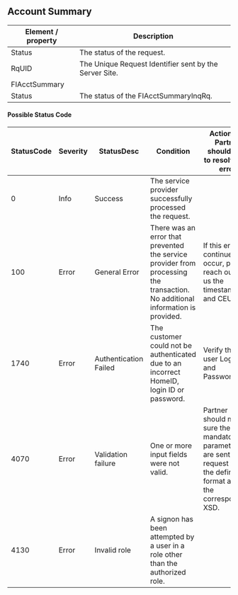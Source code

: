 ## Account Summary

| Element / property | Description |
| --- | --- |
| Status | The status of the request. |
| RqUID | The Unique Request Identifier sent by the Server Site. |
| FIAcctSummary | |
| Status | The status of the FIAcctSummaryInqRq. |

#### Possible Status Code

| StatusCode | Severity | StatusDesc | Condition | Action API Partner should take to resolve the error |
| --- | --- | --- | --- | --- |
| 0 | Info | Success | The service provider successfully processed the request. | | 
| 100 | Error | General Error | There was an error that prevented the service provider from processing the transaction. No additional information is provided. | If this error continues to occur, please reach out to us the timestamp and CEUserId. |
| 1740 | Error | Authentication Failed | The customer could not be authenticated due to an incorrect HomeID, login ID or password. | Verify the user Login ID and Password. |
| 4070 | Error | Validation failure | One or more input fields were not valid. | Partner should make sure the mandatory parameters are sent in the request and in the defined format as in the corresponding XSD. |
| 4130 | Error | Invalid role | A signon has been attempted by a user in a role other than the authorized role. | |
